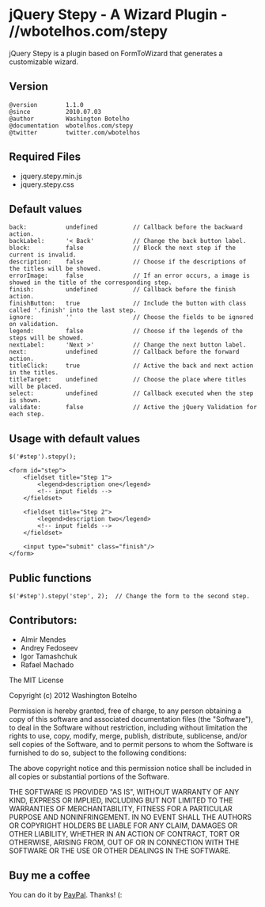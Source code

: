 # jQuery Stepy - A Wizard Plugin - //wbotelhos.com/stepy

jQuery Stepy is a plugin based on FormToWizard that generates a customizable wizard.

## Version

	@version        1.1.0
	@since          2010.07.03
	@author         Washington Botelho
	@documentation  wbotelhos.com/stepy
	@twitter        twitter.com/wbotelhos

## Required Files

+ jquery.stepy.min.js
+ jquery.stepy.css

## Default values

    back:           undefined          // Callback before the backward action.
    backLabel:      '< Back'           // Change the back button label.
    block:          false              // Block the next step if the current is invalid.
    description:    false              // Choose if the descriptions of the titles will be showed.
    errorImage:     false              // If an error occurs, a image is showed in the title of the corresponding step.
    finish:         undefined          // Callback before the finish action.
    finishButton:   true               // Include the button with class called '.finish' into the last step.
    ignore:         ''                 // Choose the fields to be ignored on validation.
    legend:         false              // Choose if the legends of the steps will be showed.
    nextLabel:      'Next >'           // Change the next button label.
    next:           undefined          // Callback before the forward action.
    titleClick:     true               // Active the back and next action in the titles.
    titleTarget:    undefined          // Choose the place where titles will be placed.
    select:         undefined          // Callback executed when the step is shown.
    validate:       false              // Active the jQuery Validation for each step.

## Usage with default values

    $('#step').stepy();

	<form id="step">
		<fieldset title="Step 1">
			<legend>description one</legend>
			<!-- input fields -->
		</fieldset>

		<fieldset title="Step 2">
			<legend>description two</legend>
			<!-- input fields -->
		</fieldset>

		<input type="submit" class="finish"/>
	</form>

## Public functions

    $('#step').stepy('step', 2);  // Change the form to the second step.

## Contributors:

+ Almir Mendes
+ Andrey Fedoseev
+ Igor Tamashchuk
+ Rafael Machado

The MIT License

Copyright (c) 2012 Washington Botelho

Permission is hereby granted, free of charge, to any person obtaining a copy of this software and associated documentation files (the "Software"), to deal in the Software without restriction, including without limitation the rights to use, copy, modify, merge, publish, distribute, sublicense, and/or sell copies of the Software, and to permit persons to whom the Software is furnished to do so, subject to the following conditions:

The above copyright notice and this permission notice shall be included in all copies or substantial portions of the Software.

THE SOFTWARE IS PROVIDED "AS IS", WITHOUT WARRANTY OF ANY KIND, EXPRESS OR IMPLIED, INCLUDING BUT NOT LIMITED TO THE WARRANTIES OF MERCHANTABILITY, FITNESS FOR A PARTICULAR PURPOSE AND NONINFRINGEMENT. IN NO EVENT SHALL THE AUTHORS OR COPYRIGHT HOLDERS BE LIABLE FOR ANY CLAIM, DAMAGES OR OTHER LIABILITY, WHETHER IN AN ACTION OF CONTRACT, TORT OR OTHERWISE, ARISING FROM, OUT OF OR IN CONNECTION WITH THE SOFTWARE OR THE USE OR OTHER DEALINGS IN THE SOFTWARE.

## Buy me a coffee

You can do it by [PayPal](//www.paypal.com/cgi-bin/webscr?cmd=_donations&business=X8HEP2878NDEG&item_name=jQuery%20Stepy). Thanks! (:
